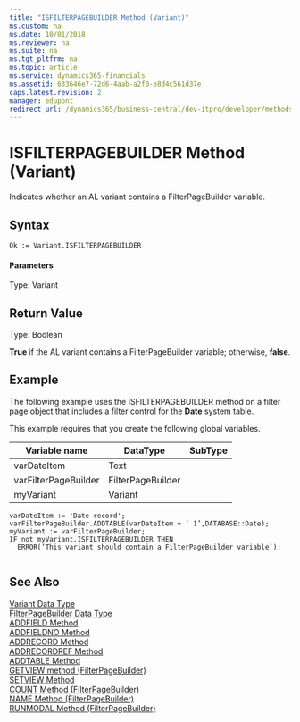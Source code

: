 ```yaml
---
title: "ISFILTERPAGEBUILDER Method (Variant)"
ms.custom: na
ms.date: 10/01/2018
ms.reviewer: na
ms.suite: na
ms.tgt_pltfrm: na
ms.topic: article
ms.service: dynamics365-financials
ms.assetid: 633646e7-72d6-4aab-a2f0-e8d4c561d37e
caps.latest.revision: 2
manager: edupont
redirect_url: /dynamics365/business-central/dev-itpro/developer/methods-auto/al-method-reference
---
```


 

# ISFILTERPAGEBUILDER Method (Variant)
Indicates whether an AL variant contains a FilterPageBuilder variable.  
  
## Syntax  
  
```  
Ok := Variant.ISFILTERPAGEBUILDER  
```  
  
#### Parameters  
 Type: Variant  
  
## Return Value  
 Type: Boolean  
  
 **True** if the AL variant contains a FilterPageBuilder variable; otherwise, **false**.  
  
## Example  
 The following example uses the ISFILTERPAGEBUILDER method on a filter page object that includes a filter control for the **Date** system table.  
  
 This example requires that you create the following global variables.  
  
|Variable name|DataType|SubType|  
|-------------------|--------------|-------------|  
|varDateItem|Text||  
|varFilterPageBuilder|FilterPageBuilder||  
|myVariant|Variant||  
  
```  
varDateItem := 'Date record';  
varFilterPageBuilder.ADDTABLE(varDateItem + ‘ 1’,DATABASE::Date);  
myVariant := varFilterPageBuilder;  
IF not myVariant.ISFILTERPAGEBUILDER THEN   
  ERROR(‘This variant should contain a FilterPageBuilder variable’);  
  
```  
  
## See Also  
 [Variant Data Type](../datatypes/devenv-Variant-Data-Type.md)   
 [FilterPageBuilder Data Type](../datatypes/devenv-FilterPageBuilder-Data-Type.md)   
 [ADDFIELD Method](devenv-ADDFIELD-Method.md)   
 [ADDFIELDNO Method](devenv-ADDFIELDNO-Method.md)   
 [ADDRECORD Method](devenv-ADDRECORD-Method.md)   
 [ADDRECORDREF Method](devenv-ADDRECORDREF-Method.md)   
 [ADDTABLE Method](devenv-ADDTABLE-Method.md)   
 [GETVIEW method \(FilterPageBuilder\)](devenv-GETVIEW-Method-FilterPageBuilder.md)   
 [SETVIEW Method](devenv-SETVIEW-Method.md)   
 [COUNT Method \(FilterPageBuilder\)](devenv-COUNT-Method-FilterPageBuilder.md)   
 [NAME Method \(FilterPageBuilder\)](devenv-NAME-Method-FilterPageBuilder.md)   
 [RUNMODAL Method \(FilterPageBuilder\)](devenv-RUNMODAL-Method-FilterPageBuilder.md)